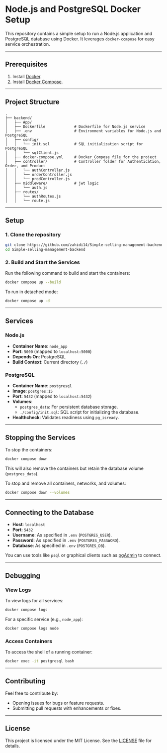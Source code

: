 # Node.js and PostgreSQL Docker Setup

This repository contains a simple setup to run a Node.js application and PostgreSQL database using Docker. It leverages `docker-compose` for easy service orchestration.

---

## **Prerequisites**

1. Install [Docker](https://www.docker.com/).
2. Install [Docker Compose](https://docs.docker.com/compose/install/).

---

## **Project Structure**

```plaintext
.
├── backend/
│   ├── App/
│   ├── Dockerfile             # Dockerfile for Node.js service
│   ├── .env                   # Environment variables for Node.js and PostgreSQL
│   ├── config/
│   │   └── init.sql           # SQL initialization script for PostgreSQL
│   │   └── sqlClient.js
│   ├── docker-compose.yml     # Docker Compose file for the project
│   ├── controller/            # Controller folder for Authentication, Order, and Product
│   │   └── authController.js 
│   │   └── orderController.js
│   │   └── prodController.js
│   ├── middleware/            # jwt logic
│   │   └── auth.js 
│   ├── routes/
│   │   └── authRoutes.js
│   │   └── route.js 
```

---

## **Setup**

### 1. Clone the repository
```bash
git clone https://github.com/zahidi14/Simple-selling-management-backend
cd Simple-selling-management-backend
```


### 2. Build and Start the Services
Run the following command to build and start the containers:
```bash
docker compose up --build
```

To run in detached mode:
```bash
docker compose up -d
```

---

## **Services**

### Node.js
- **Container Name**: `node_app`
- **Port**: `5000` (mapped to `localhost:5000`)
- **Depends On**: PostgreSQL
- **Build Context**: Current directory (`./`)

### PostgreSQL
- **Container Name**: `postgresql`
- **Image**: `postgres:15`
- **Port**: `5432` (mapped to `localhost:5432`)
- **Volumes**:
  - `postgres_data`: For persistent database storage.
  - `./config/init.sql`: SQL script for initializing the database.
- **Healthcheck**: Validates readiness using `pg_isready`.

---

## **Stopping the Services**

To stop the containers:
```bash
docker compose down
```

This will also remove the containers but retain the database volume (`postgres_data`).

To stop and remove all containers, networks, and volumes:
```bash
docker compose down --volumes
```

---

## **Connecting to the Database**

- **Host**: `localhost`
- **Port**: `5432`
- **Username**: As specified in `.env` (`POSTGRES_USER`).
- **Password**: As specified in `.env` (`POSTGRES_PASSWORD`).
- **Database**: As specified in `.env` (`POSTGRES_DB`).

You can use tools like `psql` or graphical clients such as [pgAdmin](https://www.pgadmin.org/) to connect.

---

## **Debugging**

### View Logs
To view logs for all services:
```bash
docker compose logs
```

For a specific service (e.g., `node_app`):
```bash
docker compose logs node
```

### Access Containers
To access the shell of a running container:
```bash
docker exec -it postgresql bash
```

---

## **Contributing**

Feel free to contribute by:
- Opening issues for bugs or feature requests.
- Submitting pull requests with enhancements or fixes.

---

## **License**

This project is licensed under the MIT License. See the [LICENSE](LICENSE) file for details.
